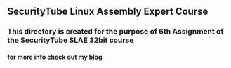 ## SecurityTube Linux Assembly Expert Course

### This directory is created for the purpose of 6th Assignment of the SecurityTube SLAE 32bit course

#### for more info check out my blog 


